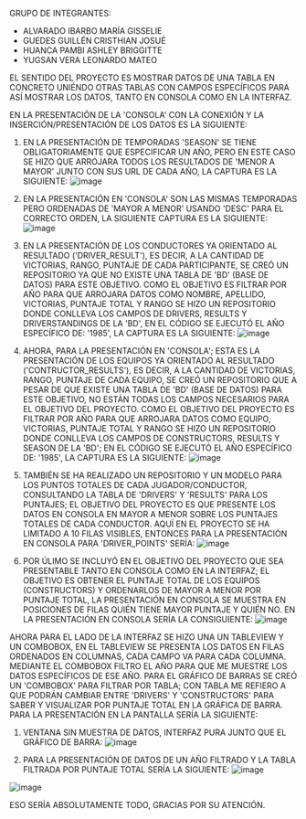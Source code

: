 GRUPO DE INTEGRANTES:
- ALVARADO IBARBO MARÍA GISSELIE
- GUEDES GUILLÉN CRISTHIAN JOSUÉ
- HUANCA PAMBI ASHLEY BRIGGITTE
- YUGSAN VERA LEONARDO MATEO

EL SENTIDO DEL PROYECTO ES MOSTRAR DATOS DE UNA TABLA EN CONCRETO UNIÉNDO OTRAS TABLAS CON CAMPOS ESPECÍFICOS PARA ASÍ MOSTRAR LOS DATOS, TANTO EN CONSOLA COMO EN LA INTERFAZ.

EN LA PRESENTACIÓN DE LA 'CONSOLA' CON LA CONEXIÓN Y LA INSERCIÓN/PRESENTACIÓN DE LOS DATOS ES LA SIGUIENTE:

1. EN LA PRESENTACIÓN DE TEMPORADAS 'SEASON' SE TIENE OBLIGATORIAMENTE QUE ESPECIFICAR UN AÑO, PERO EN ESTE CASO SE HIZO QUE ARROJARA TODOS LOS RESULTADOS DE 'MENOR A MAYOR' JUNTO CON SUS URL DE CADA AÑO, LA CAPTURA ES LA SIGUIENTE:
![image](https://github.com/user-attachments/assets/e32cf9f8-7ad6-43ff-9912-a351a3fb8ff6)

2. EN LA PRESENTACIÓN EN 'CONSOLA' SON LAS MISMAS TEMPORADAS PERO ORDENADAS DE 'MAYOR A MENOR' USANDO 'DESC' PARA EL CORRECTO ORDEN, LA SIGUIENTE CAPTURA ES LA SIGUIENTE:
![image](https://github.com/user-attachments/assets/f649519e-0d2d-417e-9d63-02ab3ff27dde)

3. EN LA PRESENTACIÓN DE LOS CONDUCTORES YA ORIENTADO AL RESULTADO ('DRIVER_RESULT'), ES DECIR, A LA CANTIDAD DE VICTORIAS, RANGO, PUNTAJE DE CADA PARTICIPANTE, SE CREÓ UN REPOSITORIO YA QUE NO EXISTE UNA TABLA DE 'BD' (BASE DE DATOS) PARA ESTE OBJETIVO. COMO EL OBJETIVO ES FILTRAR POR AÑO PARA QUE ARROJARA DATOS COMO NOMBRE, APELLIDO, VICTORIAS, PUNTAJE TOTAL Y RANGO SE HIZO UN REPOSITORIO DONDE CONLLEVA LOS CAMPOS DE DRIVERS, RESULTS Y DRIVERSTANDINGS DE LA 'BD', EN EL CÓDIGO SE EJECUTÓ EL AÑO ESPECÍFICO DE: '1985', LA CAPTURA ES LA SIGUIENTE:
![image](https://github.com/user-attachments/assets/e6f3c706-e8cd-432e-9aed-84a05b7a9ad5)

4. AHORA, PARA LA PRESENTACIÓN EN 'CONSOLA'; ESTA ES LA PRESENTACIÓN DE LOS EQUIPOS YA ORIENTADO AL RESULTADO ('CONTRUCTOR_RESULTS'), ES DECIR, A LA CANTIDAD DE VICTORIAS, RANGO, PUNTAJE DE CADA EQUIPO, SE CREÓ UN REPOSITORIO QUE A PESAR DE QUE EXISTE UNA TABLA DE 'BD' (BASE DE DATOS) PARA ESTE OBJETIVO, NO ESTÁN TODAS LOS CAMPOS NECESARIOS PARA EL OBJETIVO DEL PROYECTO. COMO EL OBJETIVO DEL PROYECTO ES FILTRAR POR AÑO PARA QUE ARROJARA DATOS COMO EQUIPO, VICTORIAS, PUNTAJE TOTAL Y RANGO SE HIZO UN REPOSITORIO DONDE CONLLEVA LOS CAMPOS DE CONSTRUCTORS, RESULTS Y SEASON DE LA 'BD'; EN EL CÓDIGO SE EJECUTÓ EL AÑO ESPECÍFICO DE: '1985', LA CAPTURA ES LA SIGUIENTE:
![image](https://github.com/user-attachments/assets/db58f1b4-ef3a-4913-9697-ca987cd77825)

5. TAMBIÉN SE HA REALIZADO UN REPOSITORIO Y UN MODELO PARA LOS PUNTOS TOTALES DE CADA JUGADOR/CONDUCTOR, CONSULTANDO LA TABLA DE 'DRIVERS' Y 'RESULTS' PARA LOS PUNTAJES; EL OBJETIVO DEL PROYECTO ES QUE PRESENTE LOS DATOS EN CONSOLA EN MAYOR A MENOR SOBRE LOS PUNTAJES TOTALES DE CADA CONDUCTOR. AQUÍ EN EL PROYECTO SE HA LIMITADO A 10 FILAS VISIBLES, ENTONCES PARA LA PRESENTACIÓN EN CONSOLA PARA 'DRIVER_POINTS' SERÍA:
![image](https://github.com/user-attachments/assets/987a66df-ab3e-4b7f-91a4-a69926aa4b20)

6. POR ÚLIMO SE INCLUYÓ EN EL OBJETIVO DEL PROYECTO QUE SEA PRESENTABLE TANTO EN CONSOLA COMO EN LA INTERFAZ; EL OBJETIVO ES OBTENER EL PUNTAJE TOTAL DE LOS EQUIPOS (CONSTRUCTORS) Y ORDENARLOS DE MAYOR A MENOR POR PUNTAJE TOTAL, LA PRESENTACIÓN EN CONSOLA SE MUESTRA EN POSICIONES DE FILAS QUIÉN TIENE MAYOR PUNTAJE Y QUIÉN NO. EN LA PRESENTACIÓN EN CONSOLA SERÍA LA CONSIGUIENTE:
![image](https://github.com/user-attachments/assets/e90eee61-0100-4be5-a692-d15c3d183b06)

AHORA PARA EL LADO DE LA INTERFAZ SE HIZO UNA UN TABLEVIEW Y UN COMBOBOX, EN EL TABLEVIEW SE PRESENTA LOS DATOS EN FILAS ORDENADOS EN COLUMNAS, CADA CAMPO VA PARA CADA COLUMNA. MEDIANTE EL COMBOBOX FILTRO EL AÑO PARA QUE ME MUESTRE LOS DATOS ESPECÍFICOS DE ESE AÑO. PARA EL GRÁFICO DE BARRAS SE CREÓ UN 'COMBOBOX' PARA FILTRAR POR TABLA; CON TABLA ME REFIERO A QUE PODRÁN CAMBIAR ENTRE 'DRIVERS' Y 'CONSTRUCTORS' PARA SABER Y VISUALIZAR POR PUNTAJE TOTAL EN LA GRÁFICA DE BARRA. PARA LA PRESENTACIÓN EN LA PANTALLA SERÍA LA SIGUIENTE:

1. VENTANA SIN MUESTRA DE DATOS, INTERFAZ PURA JUNTO QUE EL GRÁFICO DE BARRA:
![image](https://github.com/user-attachments/assets/8a273809-bb49-4b50-98f3-3f0e65ca1afc)


2. PARA LA PRESENTACIÓN DE DATOS DE UN AÑO FILTRADO Y LA TABLA FILTRADA POR PUNTAJE TOTAL SERÍA LA SIGUIENTE:
![image](https://github.com/user-attachments/assets/d41adfa1-a53c-4951-a46f-a7b1719bb0e8)

![image](https://github.com/user-attachments/assets/ae09470c-0502-4c7a-b3ef-46bfe42d3d50)


ESO SERÍA ABSOLUTAMENTE TODO, GRACIAS POR SU ATENCIÓN.
